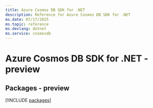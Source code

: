 ```yaml
---
title: Azure Cosmos DB SDK for .NET
description: Reference for Azure Cosmos DB SDK for .NET
ms.date: 07/17/2025
ms.topic: reference
ms.devlang: dotnet
ms.service: cosmosdb
---
```

# Azure Cosmos DB SDK for .NET - preview
## Packages - preview
[!INCLUDE [packages](cosmos-db-index.md)]